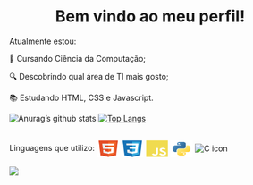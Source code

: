 <h1 align="center">Bem vindo ao meu perfil!</h1>

  Atualmente estou:
  
  🏫 Cursando Ciência da Computação;

  🔍 Descobrindo qual área de TI mais gosto;

  📚 Estudando HTML, CSS e Javascript.

![Anurag’s github stats](https://github-readme-stats.vercel.app/api?username=NathanGbl&show_icons=true&theme=algolia)  [![Top Langs](https://github-readme-stats.vercel.app/api/top-langs/?username=NathanGbl&layout=donut&theme=algolia)](https://github.com/NathanGbl/github-readme-stats)

<div><br>
  Linguagens que utilizo:
  <img align="center" alt="HTML icon" height="30" width="40" src="https://raw.githubusercontent.com/devicons/devicon/master/icons/html5/html5-original.svg">
  <img align="center" alt="CSS icon" height="30" width="40" src="https://raw.githubusercontent.com/devicons/devicon/master/icons/css3/css3-original.svg">
  <img align="center" alt="JS icon" height="30" width="40" src="https://raw.githubusercontent.com/devicons/devicon/master/icons/javascript/javascript-plain.svg">
  <img align="center" alt="Python icon" height="30" width="40" src="https://raw.githubusercontent.com/devicons/devicon/master/icons/python/python-original.svg">
  <img align="center" alt="C icon" height="30" width="40" src="https://cdn.jsdelivr.net/gh/devicons/devicon@latest/icons/c/c-original.svg" />
</div>

<div><br>
  <a href="https://www.linkedin.com/in/nathan-gabriel-fonseca-leite-9425a4272/" target="_blank"><img src="https://img.shields.io/badge/-LinkedIn-%230077B5?style=for-the-badge&logo=linkedin&logoColor=white" target="_blank"></a>
  
  
</div>
